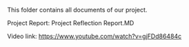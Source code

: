 This folder contains all documents of our project.

Project Report: Project Reflection Report.MD

Video link: https://www.youtube.com/watch?v=gjFDd86484c

